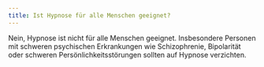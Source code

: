 ```yaml
---
title: Ist Hypnose für alle Menschen geeignet?
---
```

Nein, Hypnose ist nicht für alle Menschen geeignet. Insbesondere Personen mit schweren psychischen Erkrankungen wie Schizophrenie, Bipolarität oder schweren Persönlichkeitsstörungen sollten auf Hypnose verzichten.
